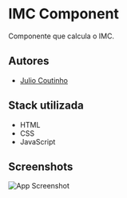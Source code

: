 
# IMC Component

Componente que calcula o IMC.


## Autores

- [Julio Coutinho](https://www.github.com/JulioCout)


## Stack utilizada

+ HTML
+ CSS
+ JavaScript

## Screenshots

![App Screenshot](https://via.placeholder.com/468x300?text=App+Screenshot+Here)

